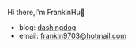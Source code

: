 Hi there,I'm FrankinHu👋
- blog: [dashingdog](https://dashingdog.cn)
- email: frankin9703@hotmail.com
